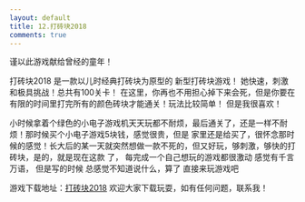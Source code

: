 ```yaml
---
layout: default
title: 12.打砖块2018
comments: true
--- 
```



谨以此游戏献给曾经的童年！

  打砖块2018 是一款以儿时经典打砖块为原型的 新型打砖块游戏！ 她快速，刺激和极具挑战！总共有100关卡！
在这里，你再也不用担心掉下来会死，但是你要在有限的时间里打完所有的颜色砖块才能通关！玩法比较简单！ 但是我很喜欢！

小时候拿着个绿色的小电子游戏机天天玩都不耐烦，最后通关了，还是一样不耐烦！那时候买个小电子游戏5块钱，感觉很贵，但是
家里还是给买了，很怀念那时候的感觉！长大后的某一天就突然想做一款不死的，但又好玩，够刺激，够快的打砖块，是的，就是现在这款
了， 每完成一个自己想玩的游戏都很激动 感觉有千言万语， 但是写的时候 总感觉不知道说什么，算了 直接来玩游戏吧

游戏下载地址：[打砖块2018](https://itunes.apple.com/app/id1321367202) 欢迎大家下载玩耍，如有任何问题，联系我！
